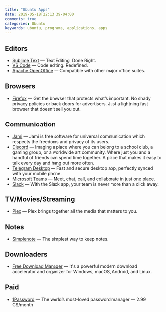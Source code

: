 ```yaml
---
title: "Ubuntu Apps"
date: 2019-05-18T22:13:39-04:00
comments: true
categories: Ubuntu
keywords: ubuntu, programs, applications, apps
---
```


## Editors
* [Sublime Text](https://www.sublimetext.com/) — Text Editing, Done Right.
* [VS Code](https://code.visualstudio.com/) — Code editing. Redefined.
* [Apache OpenOffice](https://www.openoffice.org/) — Compatible with other major office suites.

## Browsers
* [Firefox](http://www.mozilla.org/en-US/firefox/new/) — Get the browser that protects what’s important. No shady privacy policies or back doors for advertisers. Just a lightning fast browser that doesn’t sell you out.

## Communication
* [Jami](https://jami.net/) — Jami is free software for universal communication which respects the freedoms and privacy of its users.
* [Discord](https://discord.com/) — Imaging a place where you can belong to a school club, a gaming group, or a worldwide art community. Where just you and a handful of friends can spend time together. A place that makes it easy to talk every day and hang out more often.
* [Telegram Desktop](https://desktop.telegram.org/) — Fast and secure desktop app, perfectly synced with your mobile phone.
* [Microsoft Teams](https://www.microsoft.com/en-ca/microsoft-365/microsoft-teams/group-chat-software) — Meet, chat, call, and collaborate in just one place.
* [Slack](https://slack.com) — With the Slack app, your team is never more than a click away.

## TV/Movies/Streaming
* [Plex](https://www.plex.tv/) — Plex brings together all the media that matters to you.

## Notes
* [Simplenote](https://simplenote.com/) — The simplest way to keep notes.

## Downloaders
* [Free Download Manager](http://freedownloadmanager.org) — It's a powerful modern download accelerator and organizer for Windows, macOS, Android, and Linux.

## Paid
* [1Password](https://1password.com/) — The world’s most-loved password manager — 2.99 C$/month
